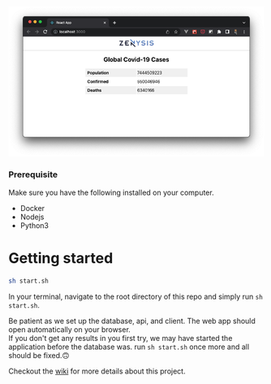 ![demo](./demo.png)

### Prerequisite
Make sure you have the following installed on your computer.

* Docker
* Nodejs
* Python3

# Getting started
```bash
sh start.sh
```

In your terminal, navigate to the root directory of this repo and simply run `sh start.sh`.  

Be patient as we set up the database, api, and client.
The web app should open automatically on your browser.  
If you don't get any results in you first try, we may have started the application before the database was. run `sh start.sh` once more and all should be fixed.🙃

Checkout the [wiki](https://github.com/asmbatha/covid-19/wiki) for more details about this project.
